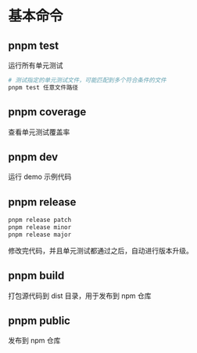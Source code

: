 # 基本命令

## pnpm test

运行所有单元测试

```sh
# 测试指定的单元测试文件，可能匹配到多个符合条件的文件
pnpm test 任意文件路径
```

## pnpm coverage

查看单元测试覆盖率

## pnpm dev

运行 demo 示例代码

## pnpm release

```sh
pnpm release patch
pnpm release minor
pnpm release major
```

修改完代码，并且单元测试都通过之后，自动进行版本升级。

## pnpm build

打包源代码到 dist 目录，用于发布到 npm 仓库

## pnpm public

发布到 npm 仓库
